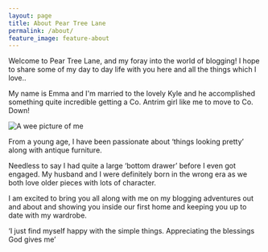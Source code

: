```yaml
---
layout: page
title: About Pear Tree Lane
permalink: /about/
feature_image: feature-about
---
```


Welcome to Pear Tree Lane, and my foray into the world of blogging!  I hope to share some of my day to day life with you here and all the things which I love..

My name is Emma and I'm married to the lovely Kyle and he accomplished something quite incredible getting a Co. Antrim girl like me to move to Co. Down!

![A wee picture of me](../img/me.jpg)

From a young age, I have been passionate about ‘things looking pretty’ along with antique furniture.

Needless to say I had quite a large ‘bottom drawer’ before I even got engaged. My husband and I were definitely  born in the wrong era as we both love older pieces with lots of character.

I am excited to bring you all along with me on my blogging adventures out and about and showing you inside our first home and keeping you up to date with my wardrobe.

‘I just find myself happy with the simple things. Appreciating the blessings God gives me’



